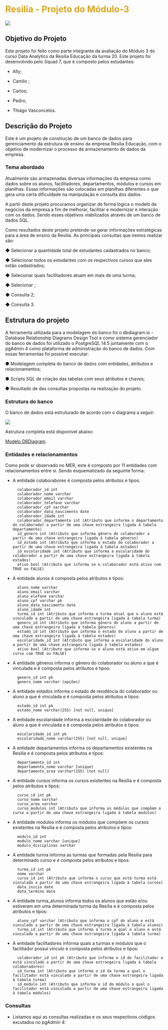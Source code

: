 

# <font color="#DAA520">Resilia - Projeto do Módulo-3</font>

![](https://raw.githubusercontent.com/Avext/Imagens-de-apresenta-es/main/resiliam3s72.png)

## Objetivo do Projeto

Este projeto foi feito como parte integrante da avaliação do Módulo 3 do curso Data Analytics da Resilia Educação da turma 20. Este projeto foi desenvolvido pelo Squad 7, que é composto pelos estudantes:

- Ally;

- Camilo ;

- Carlos;

- Pedro;

- Thiago Vasconcelos.


## Descrição do Projeto

Este é um projeto de construção de um banco de dados para gerenciamento da estrutura de ensino da empresa Resilia Educação, com o objetivo de modernizar o processo de armazenamento de dados da empresa.

### Tema abordado

Atualmente são armazenadas diversas informações da empresa como dados sobre os alunos, facilitadores, departamentos, módulos e cursos em planilhas. Essas informações são colocadas em planilhas diferentes o que gera uma certa dificuldade na manipulação e consulta dos dados.

A partir deste projeto procuramos organizar de forma lógica o modelo de negócios da empresa a fim de melhorar, facilitar e modernizar e interação com os dados. Sendo esses objetivos viabilizados através de um banco de dados SQL.

Como resultados deste projeto pretende-se gerar informações estratégicas para a área de ensino da Resilia. As principais consultas que iremos realizar são:

◆ Selecionar a quantidade total de estudantes cadastrados no banco;

◆ Selecionar todos os estudantes com os respectivos cursos que eles estão cadastrados;

◆ Selecionar quais facilitadores atuam em mais de uma turma;

◆ Selecionar ;

◆ Consulta 2;

◆ Consulta 3.


## Estrutura do projeto


A ferramenta utilizada para a modelagem do banco foi o [  ](https://dbdiagram.io/home)dbdiagram.io - Database Relationship Diagrams Design Tool e como sistema gerenciador do banco de dados foi utilizado o PostgreSQL 14.5 juntamente com o pgAdmin 4 como plataforma de administração do banco de dados. Com essas ferramentas foi possível executar:

● Modelagem completa do banco de dados com entidades, atributos e relacionamentos;

● Scripts SQL de criação das tabelas com seus atributos e chaves;

● Resultado de das consultas propostas na realização do projeto.

### Estrutura do banco

O banco de dados está estruturado de acordo com o diagrama a seguir:
		
![](https://raw.githubusercontent.com/Avext/Imagens-de-apresenta-es/main/m3s73.png)

Astrutura completa está disponível abaixo:

[Modelo DBDiagram](https://dbdiagram.io/d/62f55dcdc2d9cf52fa90877d).

### Entidades e relacionamentos

Como pode sr observado no MER, este é composto por 11 entidades com relacionamentos entre si. Sendo esquematizado da seguinte forma:

- A entidade colaborabores é composta pelos atributos e tipos: 

  		colaborador_id int 
  		colaborador_nome varchar
  		colaborador_email varchar
  		colaborador_telefone varchar
  		colaborador_cpf varchar
  		colaborador_data_nascimento date
  		colaborador_idade int
  		colaborador_departamento int (Atributo que informa o departamento do colaborador a partir de uma chave estrangeira ligada à tabela departamento)
  		id_genero int (Atributo que informa gênero do colaborador a partir de uma chave estrangeira ligada à tabela gêneros)
  		id_estado int (Atributo que informa o estado do colaborador a partir de uma chave estrangeira ligada à tabela estados)
  		id_escolaridade int (Atributo que informa a escolaridade do colaborador a partir de uma chave estrangeira ligada à tabela estados)
  		ativo bool (Atributo que informa se o colaborador está ativo com TRUE ou FALSE)
		
- A entidade alunos é composta pelos atributos e tipos: 

		aluno_nome varchar
		aluno_email varchar
		aluno_elefone varchar
		aluno_cpf varchar pk 
		aluno_data_nascimento date
		aluno_idade int
		turma_id int (Atributo que informa a turma atual que o aluno está vinculado a partir de uma chave estrangeira ligada à tabela turma)
		genero_id int (Atributo que informa gênero do aluno a partir de uma chave estrangeira ligada à tabela gêneros)
		estado_id int (Atributo que informa o estado do aluno a partir de uma chave estrangeira ligada à tabela estados)
		escolaridade_id int (Atributo que informa a escolaridade do aluno a partir de uma chave estrangeira ligada à tabela estados)
		ativo bool (Atributo que informa se o aluno está ativo em algum curso com TRUE ou FALSE)
		
- A entidade gêneros informa o gênero do colaborador ou aluno a que é vinculada e é composta pelos atributos e tipos: 

		genero_id int pk
		genero_nome varchar (opções)

- A entidade estados informa o estado de residência do colaborador ou aluno a que é vinculada e é composta pelos atributos e tipos: 

		estado_id int pk 
		estado_nome varchar(255) [not null, unique]
		
- A entidade escolaridade informa a escolaridade do colaborador ou aluno a que é vinculada e é composta pelos atributos e tipos:

		escolaridade_id int pk
		escolaridade_nome varchar(255) [not null, unique]
		
- A entidade departamentos informa os departamentos existentes na Resilia e é composta pelos atributos e tipos:

		departamento_id int
		departamento_nome varchar [unique]
		departamento_area varchar(255) [not null]
		
- A entidade cursos informa os cursos existentes na Resilia e é composta pelos atributos e tipos:

		curso_id int pk
		curso_nome varchar
		curso_area varchar
		curso_modulos int (Atributo que informa os módulos que compõem o curso a partir de uma chave estrangeira ligada à tabela modulos)
		
- A entidade modulos informa os módulos que compõem os cursos existentes na Resilia e é composta pelos atributos e tipos:

		modulo_id int
		modulo_nome varchar [unique]
		modulo_disciplinas varchar
		
- A entidade turma informa as turmas que formadas pela Resilia para determinado curso e é composta pelos atributos e tipos:

		turma_id int pk
		nome varchar
		curso_id int (Atributo que informa o curso que está turma está vinculada a partir de uma chave estrangeira ligada à tabela cursos)
		data_inicio date
		data_termino date
		
- A entidade turma_alunos informa todos os alunos que estão e/ou estiveram em uma determinada turma da Resilia e é composta pelos atributos e tipos:

		aluno_cpf varchar (Atributo que informa o cpf do aluno e está vinculado a partir de uma chave estrangeira ligada à tabela alunos)
		turma_id int (Atributo que informa a turma a qual o aluno e está vinculado a partir de uma chave estrangeira ligada à tabela turma)
		
- A entidade facilitadores informa quais a turmas e módulos que o facilitador possui vínculo é composta pelos atributos e tipos:

		colaborador_id int pk (Atributo que informa o id do facilitador e está vinculado a partir de uma chave estrangeira ligada à tabela colaboradores)
		id_turma int (Atributo que informa o id da turma a qual o facilitador está vinculado a partir de uma chave estrangeira ligada à tabela turma)
		id_modulo int (Atributo que informa o id do módulo o qual o facilitador está vinculado a partir de uma chave estrangeira ligada à tabela módulos)

### Consultas


- Listamos aqui as consultas realizadas e os seus respectivos códigos excutados no pgAdmin 4:

		

